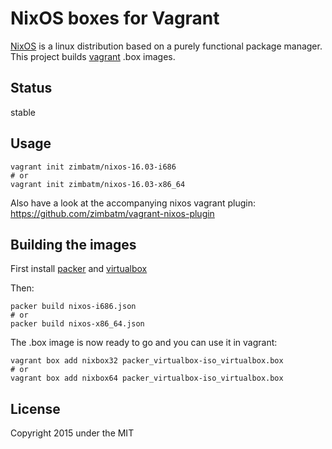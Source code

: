 NixOS boxes for Vagrant
=======================

[NixOS](http://nixos.org) is a linux distribution based on a purely functional
package manager. This project builds [vagrant](http://vagrantup.com) .box
images.

Status
------

stable

Usage
-----

```
vagrant init zimbatm/nixos-16.03-i686
# or
vagrant init zimbatm/nixos-16.03-x86_64
```

Also have a look at the accompanying nixos vagrant plugin:
https://github.com/zimbatm/vagrant-nixos-plugin

Building the images
-------------------

First install [packer](http://packer.io) and
[virtualbox](https://www.virtualbox.org/)

Then:

```
packer build nixos-i686.json
# or
packer build nixos-x86_64.json
```

The .box image is now ready to go and you can use it in vagrant:

```
vagrant box add nixbox32 packer_virtualbox-iso_virtualbox.box
# or
vagrant box add nixbox64 packer_virtualbox-iso_virtualbox.box
```

License
-------

Copyright 2015 under the MIT

